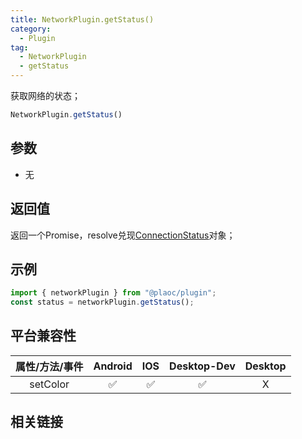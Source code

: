 ```yaml
---
title: NetworkPlugin.getStatus()
category:
  - Plugin
tag:
  - NetworkPlugin
  - getStatus
---
```


获取网络的状态；

```js
NetworkPlugin.getStatus()
```

## 参数

  - 无

## 返回值

  返回一个Promise，resolve兑现[ConnectionStatus](../../interface/connection-status/index.md)对象；

## 示例
```js
import { networkPlugin } from "@plaoc/plugin";
const status = networkPlugin.getStatus();
```



## 平台兼容性

| 属性/方法/事件 | Android | IOS | Desktop-Dev | Desktop |
|:------------:|:-------:|:---:|:-----------:|:-------:|
| setColor     | ✅       | ✅  | ✅          | X       |

## 相关链接
[]()


